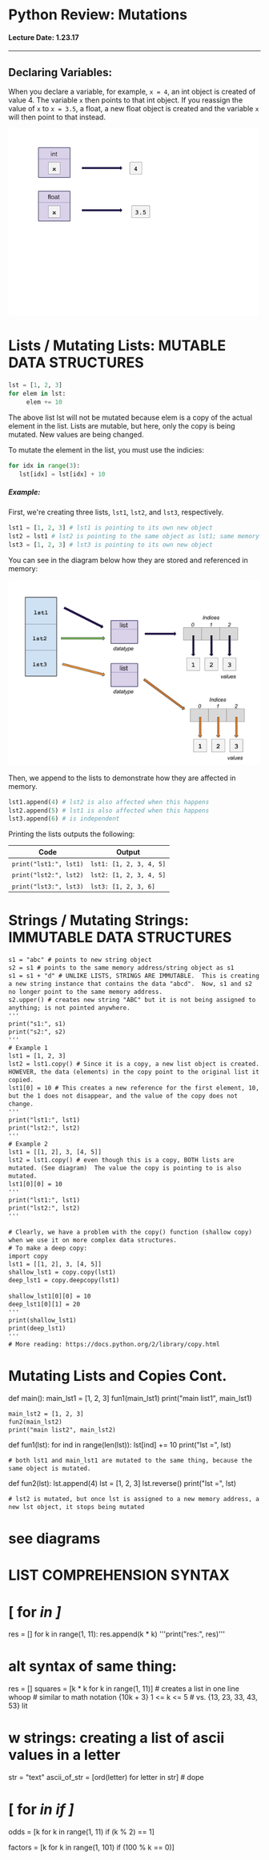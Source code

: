 # Python Review: Mutations 
#### Lecture Date: 1.23.17
---
[variable_map]: images/1_23_17_img1.png "Variable Map"
[lists_map1]: images/1_23_17_img2.png "Lists Map"

## Declaring Variables:
When you declare a variable, for example, ```x = 4```, an int object is created of value 4.  The variable ```x``` then points to that int object.
If you reassign the value of ```x``` to ```x = 3.5```, a float, a new float object is created and the variable ```x``` will then point to that instead.

![alt text][variable_map]

# Lists / Mutating Lists: MUTABLE DATA STRUCTURES   
```python
lst = [1, 2, 3]
for elem in lst:
     elem += 10
 ```
The above list lst will not be mutated because elem is a copy of the actual element in the list.  Lists are mutable, but here, only the copy is being mutated.  New values are being changed.

To mutate the element in the list, you must use the indicies:
    
```python
for idx in range(3):
   lst[idx] = lst[idx] + 10
```

##### Example:
First, we're creating three lists, `lst1`, `lst2`, and `lst3`, respectively.
```python
lst1 = [1, 2, 3] # lst1 is pointing to its own new object
lst2 = lst1 # lst2 is pointing to the same object as lst1; same memory address
lst3 = [1, 2, 3] # lst3 is pointing to its own new object
```
You can see in the diagram below how they are stored and referenced in memory:

![alt text][lists_map1]

Then, we append to the lists to demonstrate how they are affected in memory.
```python
lst1.append(4) # lst2 is also affected when this happens
lst2.append(5) # lst1 is also affected when this happens
lst3.append(6) # is independent
```
Printing the lists outputs the following:

Code | Output
--- | ---
`print("lst1:", lst1)` | `lst1: [1, 2, 3, 4, 5]`
`print("lst2:", lst2)` | `lst2: [1, 2, 3, 4, 5]`
`print("lst3:", lst3)` | `lst3: [1, 2, 3, 6]`


# Strings / Mutating Strings: IMMUTABLE DATA STRUCTURES
    s1 = "abc" # points to new string object
    s2 = s1 # points to the same memory address/string object as s1
    s1 = s1 + "d" # UNLIKE LISTS, STRINGS ARE IMMUTABLE.  This is creating a new string instance that contains the data "abcd".  Now, s1 and s2 no longer point to the same memory address.
    s2.upper() # creates new string "ABC" but it is not being assigned to anything; is not pointed anywhere.
    '''
    print("s1:", s1)
    print("s2:", s2)
    '''
    # Example 1
    lst1 = [1, 2, 3]
    lst2 = lst1.copy() # Since it is a copy, a new list object is created.  HOWEVER, the data (elements) in the copy point to the original list it copied.
    lst1[0] = 10 # This creates a new reference for the first element, 10, but the 1 does not disappear, and the value of the copy does not change.
    '''
    print("lst1:", lst1)
    print("lst2:", lst2)
    '''
    # Example 2
    lst1 = [[1, 2], 3, [4, 5]]
    lst2 = lst1.copy() # even though this is a copy, BOTH lists are mutated. (See diagram)  The value the copy is pointing to is also mutated.
    lst1[0][0] = 10
    '''
    print("lst1:", lst1)
    print("lst2:", lst2)
    '''

    # Clearly, we have a problem with the copy() function (shallow copy) when we use it on more complex data structures.
    # To make a deep copy:
    import copy
    lst1 = [[1, 2], 3, [4, 5]]
    shallow_lst1 = copy.copy(lst1)
    deep_lst1 = copy.deepcopy(lst1)

    shallow_lst1[0][0] = 10
    deep_lst1[0][1] = 20
    '''
    print(shallow_lst1)
    print(deep_lst1)
    '''
    # More reading: https://docs.python.org/2/library/copy.html

# Mutating Lists and Copies Cont.

def main():
    main_lst1 = [1, 2, 3]
    fun1(main_lst1)
    print("main list1", main_lst1)

    main_lst2 = [1, 2, 3]
    fun2(main_lst2)
    print("main list2", main_lst2)

def fun1(lst):
    for ind in range(len(lst)):
        lst[ind] += 10
    print("lst =", lst)

    # both lst1 and main_lst1 are mutated to the same thing, because the same object is mutated.

def fun2(lst):
    lst.append(4)
    lst = [1, 2, 3]
    lst.reverse()
    print("lst =", lst)

    # lst2 is mutated, but once lst is assigned to a new memory address, a new lst object, it stops being mutated

# see diagrams

# LIST COMPREHENSION SYNTAX
# [<expression> for <var> in <iterable-collection>]
res = []
for k in range(1, 11):
    res.append(k * k)
'''print("res:", res)'''

# alt syntax of same thing:
res = []
squares = [k * k for k in range(1, 11)] # creates a list in one line whoop
                                        # similar to math notation {10k + 3} 1 <= k <= 5
                                        #                      vs. {13, 23, 33, 43, 53} lit

# w strings: creating a list of ascii values in a letter
str = "text"
ascii_of_str = [ord(letter) for letter in str] # dope

# [<expression> for <var> in <iterable-collection> if <condition>]
odds = [k for k in range(1, 11) if (k % 2) == 1]

factors = [k for k in range(1, 101) if (100 % k == 0)]
